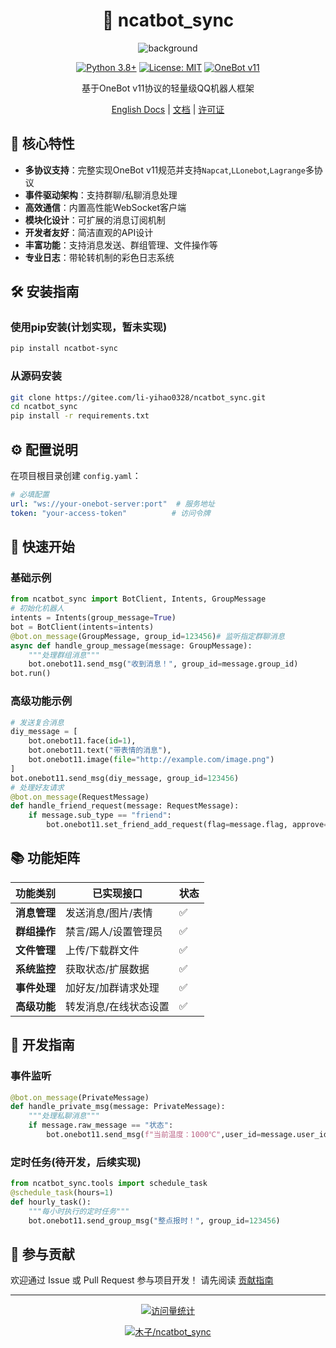<div align="center">

# 🚀 ncatbot_sync

![background](assets/background.png)

[![Python 3.8+](https://img.shields.io/badge/python-3.8%2B-blue.svg)](https://www.python.org/downloads/)
[![License: MIT](https://img.shields.io/badge/License-MIT-yellow.svg)](https://opensource.org/licenses/MIT)
[![OneBot v11](https://img.shields.io/badge/OneBot-v11-black.svg)](https://github.com/botuniverse/onebot)

基于OneBot v11协议的轻量级QQ机器人框架

[English Docs](README.en.md) | [文档](docs/) | [许可证](LICENSE)

</div>

## 🌟 核心特性
- **多协议支持**：完整实现OneBot v11规范并支持`Napcat`,`LLonebot`,`Lagrange`多协议
- **事件驱动架构**：支持群聊/私聊消息处理
- **高效通信**：内置高性能WebSocket客户端
- **模块化设计**：可扩展的消息订阅机制
- **开发者友好**：简洁直观的API设计
- **丰富功能**：支持消息发送、群组管理、文件操作等
- **专业日志**：带轮转机制的彩色日志系统
## 🛠️ 安装指南
### 使用pip安装(计划实现，暂未实现)
```bash
pip install ncatbot-sync
```
### 从源码安装
```bash
git clone https://gitee.com/li-yihao0328/ncatbot_sync.git
cd ncatbot_sync
pip install -r requirements.txt
```
## ⚙️ 配置说明
在项目根目录创建 `config.yaml`：
```yaml
# 必填配置
url: "ws://your-onebot-server:port"  # 服务地址
token: "your-access-token"          # 访问令牌
```
## 🚀 快速开始
### 基础示例
```python
from ncatbot_sync import BotClient, Intents, GroupMessage
# 初始化机器人
intents = Intents(group_message=True)
bot = BotClient(intents=intents)
@bot.on_message(GroupMessage, group_id=123456)# 监听指定群聊消息
async def handle_group_message(message: GroupMessage):
    """处理群组消息"""
    bot.onebot11.send_msg("收到消息！", group_id=message.group_id)
bot.run()
```
### 高级功能示例
```python
# 发送复合消息
diy_message = [
    bot.onebot11.face(id=1),
    bot.onebot11.text("带表情的消息"),
    bot.onebot11.image(file="http://example.com/image.png")
]
bot.onebot11.send_msg(diy_message, group_id=123456)
# 处理好友请求
@bot.on_message(RequestMessage)
def handle_friend_request(message: RequestMessage):
    if message.sub_type == "friend":
        bot.onebot11.set_friend_add_request(flag=message.flag, approve=True)
```
## 📚 功能矩阵
| 功能类别       | 已实现接口                   | 状态  |
|----------------|-----------------------------|-------|
| **消息管理**   | 发送消息/图片/表情           | ✅    |
| **群组操作**   | 禁言/踢人/设置管理员         | ✅    |
| **文件管理**   | 上传/下载群文件              | ✅    |
| **系统监控**   | 获取状态/扩展数据            | ✅    |
| **事件处理**   | 加好友/加群请求处理          | ✅    |
| **高级功能**   | 转发消息/在线状态设置        | ✅    |
## 🧩 开发指南
### 事件监听
```python
@bot.on_message(PrivateMessage)
def handle_private_msg(message: PrivateMessage):
    """处理私聊消息"""
    if message.raw_message == "状态":
        bot.onebot11.send_msg(f"当前温度：1000℃",user_id=message.user_id)
```
### 定时任务(待开发，后续实现)
```python
from ncatbot_sync.tools import schedule_task
@schedule_task(hours=1)
def hourly_task():
    """每小时执行的定时任务"""
    bot.onebot11.send_group_msg("整点报时！", group_id=123456)
```
## 🤝 参与贡献
欢迎通过 Issue 或 Pull Request 参与项目开发！
请先阅读 [贡献指南](CONTRIBUTING.md)

---

<div align="center">

[![访问量统计](https://visitor-badge.laobi.icu/badge?page_id=li-yihao0328.ncatbot_sync)](https://gitee.com/li-yihao0328/ncatbot_sync)

[![木子/ncatbot_sync](https://gitee.com/li-yihao0328/ncatbot_sync/widgets/widget_card.svg?colors=4183c4,ffffff,ffffff,e3e9ed,666666,9b9b9b)](https://gitee.com/li-yihao0328/ncatbot_sync)

</div>
